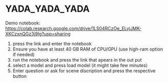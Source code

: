 # YADA_YADA_YADA
Demo notebook: https://colab.research.google.com/drive/1LS04RCzOe_ELyjJMK-XKCzxnQGz3j9lg?usp=sharing
1. press the link and enter the notebook
2. Ensure you have at least 40 GB RAM of CPU/GPU (use high-ram option if needed)
3. run the notebook and press the link that apears in the out put
4. select a model and press load model (it might take few minutes)
5. Enter question or ask for scene discription and press the respective button
